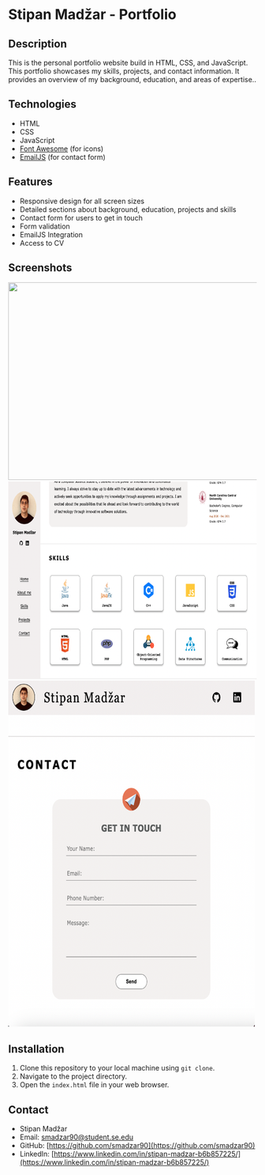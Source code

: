 # Stipan Madžar - Portfolio

## Description

This is the personal portfolio website build in HTML, CSS, and JavaScript. This portfolio showcases my skills, projects, and contact information. 
It provides an overview of my background, education, and areas of expertise..

## Technologies

- HTML
- CSS
- JavaScript
- [Font Awesome](https://fontawesome.com/) (for icons)
- [EmailJS](https://www.emailjs.com/) (for contact form)

## Features

- Responsive design for all screen sizes
- Detailed sections about background, education, projects and skills
- Contact form for users to get in touch
- Form validation
- EmailJS Integration
- Access to CV

## Screenshots

<img src="screenshots/screenshot1.png" width="750" height="400" />
<img src="screenshots/screenshot2.png" width="750" height="400" />
<img src="screenshots/screenshot3.png" width="500" height="700" />


## Installation

1. Clone this repository to your local machine using `git clone`.
2. Navigate to the project directory.
3. Open the `index.html` file in your web browser.

## Contact

- Stipan Madžar
- Email: smadzar90@student.se.edu
- GitHub: [https://github.com/smadzar90](https://github.com/smadzar90)
- LinkedIn: [https://www.linkedin.com/in/stipan-madzar-b6b857225/](https://www.linkedin.com/in/stipan-madzar-b6b857225/)
